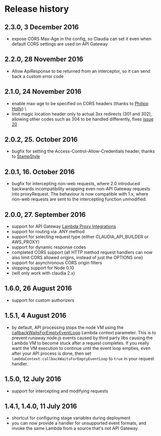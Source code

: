 # Release history

## 2.3.0, 3 December 2016

- expose CORS Max-Age in the config, so Claudia can set it even when default CORS settings are used on API Gateway

## 2.2.0, 28 November 2016

- Allow ApiResponse to be returned from an interceptor, so it can send back a custom error code

## 2.1.0, 24 November 2016

- enable max-age to be specified on CORS headers (thanks to [Philipp Holly](https://github.com/phips28)) \
- limit magic location header only to actual 3xx redirects (301 and 302), allowing other codes such as 304 to be handled differently, fixes [issue 20](https://github.com/claudiajs/claudia-api-builder/issues/20) 

## 2.0.2, 25. October 2016

- bugfix for setting the Access-Control-Allow-Credentials header, thanks to [StampStyle](https://github.com/StampStyle)

## 2.0.1, 16. October 2016

- bugfix for intercepting non-web requests, where 2.0 introduced backwards incompatibility wrapping even non-API Gateway requests into proxyRequest. The behaviour is now compatible with 1.x, where non-web requests are sent to the intercepting function unmodified.

## 2.0.0, 27. September 2016 

- support for API Gateway [Lambda Proxy Integrations](docs.aws.amazon.com/apigateway/latest/developerguide/api-gateway-create-api-as-simple-proxy-for-lambda.html)
- support for routing via .ANY method
- support for selecting request type (either CLAUDIA_API_BUILDER or AWS_PROXY)
- support for dynamic response codes
- completed CORS support (all HTTP method request handlers can now also limit CORS allowed origins, instead of just the OPTIONS one)
- support for asynchronous CORS origin filters
- stopping support for Node 0.10
- (will only work with claudia 2.x)

## 1.6.0, 26 August 2016

- support for custom authorizers

## 1.5.1, 4 August 2016

- by default, API processing stops the node VM using the [callbackWaitsForEmptyEventLoop](http://docs.aws.amazon.com/lambda/latest/dg/nodejs-prog-model-context.html) Lambda context parameter. This is to prevent runaway node.js events caused by third party libs causing the Lambda VM to become stuck after a request completes. If you really want the VM execution to continue until the event loop empties, even after your API process is done, then set `lambdaContext.callbackWaitsForEmptyEventLoop` to `true` in your request handler.

## 1.5.0, 12 July 2016

- support for intercepting and modifying requests

## 1.4.1, 1.4.0, 11 July 2016

- shortcut for configuring stage variables during deployment
- you can now provide a handler for unsupported event formats, and invoke the same Lambda from a source that's not API Gateway
